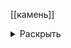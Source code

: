 
[[камень]]

<details>
<summary>Раскрыть</summary>
<content>
	<table>
		<thead>
			<tr>
				<th></th>
				<th>Инициатор хода</th>
				<th>Направление</th>
				<th>Цель хода</th>
				<th></th>
			</tr>
		</thead>
		
		<tbody>
			<!-- Камень vs Камень -->
			<tr>
				<td>0</td>
				<td>Камень</td>
				<td>-></td>
				<td>Камень</td>
				<td>0</td>
			</tr>
			<tr>
				<td>0</td>
				<td></td>
				<td><-></td>
				<td></td>
				<td>0</td>
			</tr>
			<!-- Камень vs Ножницы -->
			<tr>
				<td>0</td>
				<td>Камень</td>
				<td>-></td>
				<td>Ножницы</td>
				<td style="color: red;">-1</td>
			</tr>
			<tr>
				<td>0</td>
				<td></td>
				<td><-></td>
				<td></td>
				<td style="color: red;">-1</td>
			</tr>
			<!-- Камень vs Бумага -->
			<tr>
				<td style="color: red;">-1</td>
				<td>Камень</td>
				<td>-></td>
				<td>Бумага</td>
				<td>0</td>
			</tr>
			<tr>
				<td style="color: red;">-1</td>
				<td></td>
				<td><-></td>
				<td></td>
				<td>0</td>
			</tr>
			<!-- Камень vs С-Камень -->
			<tr>
				<td>0</td>
				<td>Камень</td>
				<td>-></td>
				<td>Супер-Камень</td>
				<td>0</td>
			</tr>
			<tr>
				<td>0</td>
				<td></td>
				<td><-></td>
				<td></td>
				<td>0</td>
			</tr>
			<!-- Камень vs С-Ножницы -->
			<tr>
				<td>0</td>
				<td>Камень</td>
				<td>-></td>
				<td>Супер-Ножницы</td>
				<td style="color: red;">-3</td>
			</tr>
			<tr>
				<td>0</td>
				<td></td>
				<td><-></td>
				<td></td>
				<td style="color: red;">-3</td>
			</tr>
			<!-- Камень vs С-Бумага -->
			<tr>
				<td style="color: red;">-3</td>
				<td>Камень</td>
				<td>-></td>
				<td>Супер-Бумага</td>
				<td>0</td>
			</tr>
			<tr>
				<td style="color: red;">-3</td>
				<td></td>
				<td><-></td>
				<td></td>
				<td>0</td>
			</tr>
			<!-- Камень vs Помощь -->
			<tr>
				<td>0</td>
				<td>Камень</td>
				<td>-></td>
				<td>Помощь</td>
				<td style="color: red;">-1</td>
			</tr>
			<!-- Камень vs Донор -->
			<tr>
				<td>0</td>
				<td>Камень</td>
				<td>-></td>
				<td>Донор</td>
				<td style="color: red;">-1</td>
			</tr>
			<!-- Камень vs Мухлеж -->
			<tr>
				<td>0</td>
				<td>Камень</td>
				<td>-></td>
				<td>Мухлеж</td>
				<td>0</td>
			</tr>
			<!-- Камень vs Пропуск хода -->
			<tr>
				<td>0</td>
				<td>Камень</td>
				<td>-></td>
				<td>Пропуск хода</td>
				<td style="color: red;">-1</td>
			</tr>
		</tbody>
	</table>
</content>
</details>

---

[[ножницы]]

<details>
<summary>Раскрыть</summary>
<content>
	<table>
		<thead>
			<tr>
				<th></th>
				<th>Инициатор хода</th>
				<th>Направление</th>
				<th>Цель хода</th>
				<th></th>
			</tr>
		</thead>
		
		<tbody>
			<!-- Ножницы vs Камень -->
			<tr>
				<td style="color: red;">-1</td>
				<td>Ножницы</td>
				<td>-></td>
				<td>Камень</td>
				<td>0</td>
			</tr>
			<tr>
				<td style="color: red;">-1</td>
				<td></td>
				<td><-></td>
				<td></td>
				<td>0</td>
			</tr>
			<!-- Ножницы vs Ножницы -->
			<tr>
				<td>0</td>
				<td>Ножницы</td>
				<td>-></td>
				<td>Ножницы</td>
				<td>0</td>
			</tr>
			<tr>
				<td>0</td>
				<td></td>
				<td><-></td>
				<td></td>
				<td>0</td>
			</tr>
			<!-- Ножницы vs Бумага -->
			<tr>
				<td>0</td>
				<td>Ножницы</td>
				<td>-></td>
				<td>Бумага</td>
				<td style="color: red;">-1</td>
			</tr>
			<tr>
				<td>0</td>
				<td></td>
				<td><-></td>
				<td></td>
				<td style="color: red;">-1</td>
			</tr>
			<!-- Ножницы vs С-Камень -->
			<tr>
				<td style="color: red;">-3</td>
				<td>Ножницы</td>
				<td>-></td>
				<td>Супер-Камень</td>
				<td>0</td>
			</tr>
			<tr>
				<td style="color: red;">-3</td>
				<td></td>
				<td><-></td>
				<td></td>
				<td>0</td>
			</tr>
			<!-- Ножницы vs С-Ножницы -->
			<tr>
				<td>0</td>
				<td>Ножницы</td>
				<td>-></td>
				<td>Супер-Ножницы</td>
				<td>0</td>
			</tr>
			<tr>
				<td>0</td>
				<td></td>
				<td><-></td>
				<td></td>
				<td>0</td>
			</tr>
			<!-- Ножницы vs С-Бумага -->
			<tr>
				<td>0</td>
				<td>Ножницы</td>
				<td>-></td>
				<td>Супер-Бумага</td>
				<td style="color: red;">-3</td>
			</tr>
			<tr>
				<td>0</td>
				<td></td>
				<td><-></td>
				<td></td>
				<td style="color: red;">-3</td>
			</tr>
			<!-- Ножницы vs Помощь -->
			<tr>
				<td>0</td>
				<td>Ножницы</td>
				<td>-></td>
				<td>Помощь</td>
				<td style="color: red;">-1</td>
			</tr>
			<!-- Ножницы vs Донор -->
			<tr>
				<td>0</td>
				<td>Ножницы</td>
				<td>-></td>
				<td>Донор</td>
				<td style="color: red;">-1</td>
			</tr>
			<!-- Ножницы vs Мухлеж -->
			<tr>
				<td>0</td>
				<td>Ножницы</td>
				<td>-></td>
				<td>Мухлеж</td>
				<td>0</td>
			</tr>
			<!-- Ножницы vs Пропуск хода -->
			<tr>
				<td>0</td>
				<td>Ножницы</td>
				<td>-></td>
				<td>Пропуск хода</td>
				<td style="color: red;">-1</td>
			</tr>
		</tbody>
	</table>
</content>
</details>

---

[[бумага]]

<details>
<summary>Раскрыть</summary>
<content>
	<table>
		<thead>
			<tr>
				<th></th>
				<th>Инициатор хода</th>
				<th>Направление</th>
				<th>Цель хода</th>
				<th></th>
			</tr>
		</thead>
		
		<tbody>
			<!-- Бумага vs Камень -->
			<tr>
				<td>0</td>
				<td>Бумага</td>
				<td>-></td>
				<td>Камень</td>
				<td style="color: red;">-1</td>
			</tr>
			<tr>
				<td>0</td>
				<td></td>
				<td><-></td>
				<td></td>
				<td style="color: red;">-1</td>
			</tr>
			<!-- Бумага vs Ножницы -->
			<tr>
				<td style="color: red;">-1</td>
				<td>Бумага</td>
				<td>-></td>
				<td>Ножницы</td>
				<td>0</td>
			</tr>
			<tr>
				<td style="color: red;">-1</td>
				<td></td>
				<td><-></td>
				<td></td>
				<td>0</td>
			</tr>
			<!-- Бумага vs Бумага -->
			<tr>
				<td>0</td>
				<td>Бумага</td>
				<td>-></td>
				<td>Бумага</td>
				<td>0</td>
			</tr>
			<tr>
				<td>0</td>
				<td></td>
				<td><-></td>
				<td></td>
				<td>0</td>
			</tr>
			<!-- Бумага vs С-Камень -->
			<tr>
				<td>0</td>
				<td>Бумага</td>
				<td>-></td>
				<td>Супер-Камень</td>
				<td style="color: red;">-3</td>
			</tr>
			<tr>
				<td>0</td>
				<td></td>
				<td><-></td>
				<td></td>
				<td style="color: red;">-3</td>
			</tr>
			<!-- Бумага vs С-Ножницы -->
			<tr>
				<td style="color: red;">-3</td>
				<td>Бумага</td>
				<td>-></td>
				<td>Супер-Ножницы</td>
				<td>0</td>
			</tr>
			<tr>
				<td style="color: red;">-3</td>
				<td></td>
				<td><-></td>
				<td></td>
				<td>0</td>
			</tr>
			<!-- Бумага vs С-Бумага -->
			<tr>
				<td>0</td>
				<td>Бумага</td>
				<td>-></td>
				<td>Супер-Бумага</td>
				<td>0</td>
			</tr>
			<tr>
				<td>0</td>
				<td></td>
				<td><-></td>
				<td></td>
				<td>0</td>
			</tr>
			<!-- Бумага vs Помощь -->
			<tr>
				<td>0</td>
				<td>Бумага</td>
				<td>-></td>
				<td>Помощь</td>
				<td style="color: red;">-1</td>
			</tr>
			<!-- Бумага vs Донор -->
			<tr>
				<td>0</td>
				<td>Бумага</td>
				<td>-></td>
				<td>Донор</td>
				<td style="color: red;">-1</td>
			</tr>
			<!-- Бумага vs Мухлеж -->
			<tr>
				<td>0</td>
				<td>Бумага</td>
				<td>-></td>
				<td>Мухлеж</td>
				<td>0</td>
			</tr>
			<!-- Бумага vs Пропуск хода -->
			<tr>
				<td>0</td>
				<td>Бумага</td>
				<td>-></td>
				<td>Пропуск хода</td>
				<td style="color: red;">-1</td>
			</tr>
		</tbody>
	</table>
</content>
</details>

---

[[супер камень]]

<details>
<summary>Раскрыть</summary>
<content>
	<table>
		<thead>
			<tr>
				<th></th>
				<th>Инициатор хода</th>
				<th>Направление</th>
				<th>Цель хода</th>
				<th></th>
			</tr>
		</thead>
		
		<tbody>
			<!-- С-Камень vs Камень -->
			<tr>
				<td>0</td>
				<td>Супер-Камень</td>
				<td>-></td>
				<td>Камень</td>
				<td>0</td>
			</tr>
			<tr>
				<td>0</td>
				<td></td>
				<td><-></td>
				<td></td>
				<td>0</td>
			</tr>
			<!-- С-Камень vs Ножницы -->
			<tr>
				<td>0</td>
				<td>Супер-Камень</td>
				<td>-></td>
				<td>Ножницы</td>
				<td style="color: red;">-3</td>
			</tr>
			<tr>
				<td>0</td>
				<td></td>
				<td><-></td>
				<td></td>
				<td style="color: red;">-3</td>
			</tr>
			<!-- С-Камень vs Бумага -->
			<tr>
				<td style="color: red;">-3</td>
				<td>Супер-Камень</td>
				<td>-></td>
				<td>Бумага</td>
				<td>0</td>
			</tr>
			<tr>
				<td style="color: red;">-3</td>
				<td></td>
				<td><-></td>
				<td></td>
				<td>0</td>
			</tr>
			<!-- С-Камень vs С-Камень -->
			<tr>
				<td>0</td>
				<td>Супер-Камень</td>
				<td>-></td>
				<td>Супер-Камень</td>
				<td>0</td>
			</tr>
			<tr>
				<td>0</td>
				<td></td>
				<td><-></td>
				<td></td>
				<td>0</td>
			</tr>
			<!-- С-Камень vs С-Ножницы -->
			<tr>
				<td>0</td>
				<td>Супер-Камень</td>
				<td>-></td>
				<td>Супер-Ножницы</td>
				<td style="color: red;">-3</td>
			</tr>
			<tr>
				<td>0</td>
				<td></td>
				<td><-></td>
				<td></td>
				<td style="color: red;">-3</td>
			</tr>
			<!-- С-Камень vs С-Бумага -->
			<tr>
				<td style="color: red;">-3</td>
				<td>Супер-Камень</td>
				<td>-></td>
				<td>Супер-Бумага</td>
				<td>0</td>
			</tr>
			<tr>
				<td style="color: red;">-3</td>
				<td></td>
				<td><-></td>
				<td></td>
				<td>0</td>
			</tr>
			<!-- С-Камень vs Помощь -->
			<tr>
				<td>0</td>
				<td>Супер-Камень</td>
				<td>-></td>
				<td>Помощь</td>
				<td style="color: red;">-3</td>
			</tr>
			<!-- С-Камень vs Донор -->
			<tr>
				<td>0</td>
				<td>Супер-Камень</td>
				<td>-></td>
				<td>Донор</td>
				<td style="color: red;">-3</td>
			</tr>
			<!-- С-Камень vs Мухлеж -->
			<tr>
				<td>0</td>
				<td>Супер-Камень</td>
				<td>-></td>
				<td>Мухлеж</td>
				<td>0</td>
			</tr>
			<!-- С-Камень vs Пропуск хода -->
			<tr>
				<td>0</td>
				<td>Супер-Камень</td>
				<td>-></td>
				<td>Пропуск хода</td>
				<td style="color: red;">-3</td>
			</tr>
		</tbody>
	</table>
</content>
</details>

---

[[супер ножницы]]

<details>
<summary>Раскрыть</summary>
<content>
	<table>
		<thead>
			<tr>
				<th></th>
				<th>Инициатор хода</th>
				<th>Направление</th>
				<th>Цель хода</th>
				<th></th>
			</tr>
		</thead>
		
		<tbody>
			<!-- С-Ножницы vs Камень -->
			<tr>
				<td style="color: red;">-3</td>
				<td>Супер-Ножницы</td>
				<td>-></td>
				<td>Камень</td>
				<td>0</td>
			</tr>
			<tr>
				<td style="color: red;">-3</td>
				<td></td>
				<td><-></td>
				<td></td>
				<td>0</td>
			</tr>
			<!-- С-Ножницы vs Ножницы -->
			<tr>
				<td>0</td>
				<td>Супер-Ножницы</td>
				<td>-></td>
				<td>Ножницы</td>
				<td>0</td>
			</tr>
			<tr>
				<td>0</td>
				<td></td>
				<td><-></td>
				<td></td>
				<td>0</td>
			</tr>
			<!-- С-Ножницы vs Бумага -->
			<tr>
				<td>0</td>
				<td>Супер-Ножницы</td>
				<td>-></td>
				<td>Бумага</td>
				<td style="color: red;">-3</td>
			</tr>
			<tr>
				<td>0</td>
				<td></td>
				<td><-></td>
				<td></td>
				<td style="color: red;">-3</td>
			</tr>
			<!-- С-Ножницы vs С-Камень -->
			<tr>
				<td style="color: red;">-3</td>
				<td>Супер-Ножницы</td>
				<td>-></td>
				<td>Супер-Камень</td>
				<td>0</td>
			</tr>
			<tr>
				<td style="color: red;">-3</td>
				<td></td>
				<td><-></td>
				<td></td>
				<td>0</td>
			</tr>
			<!-- С-Ножницы vs С-Ножницы -->
			<tr>
				<td>0</td>
				<td>Супер-Ножницы</td>
				<td>-></td>
				<td>Супер-Ножницы</td>
				<td>0</td>
			</tr>
			<tr>
				<td>0</td>
				<td></td>
				<td><-></td>
				<td></td>
				<td>0</td>
			</tr>
			<!-- С-Ножницы vs С-Бумага -->
			<tr>
				<td>0</td>
				<td>Супер-Ножницы</td>
				<td>-></td>
				<td>Супер-Бумага</td>
				<td style="color: red;">-3</td>
			</tr>
			<tr>
				<td>0</td>
				<td></td>
				<td><-></td>
				<td></td>
				<td style="color: red;">-3</td>
			</tr>
			<!-- С-Ножницы vs Помощь -->
			<tr>
				<td>0</td>
				<td>Супер-Ножницы</td>
				<td>-></td>
				<td>Помощь</td>
				<td style="color: red;">-3</td>
			</tr>
			<!-- С-Ножницы vs Донор -->
			<tr>
				<td>0</td>
				<td>Супер-Ножницы</td>
				<td>-></td>
				<td>Донор</td>
				<td style="color: red;">-3</td>
			</tr>
			<!-- С-Ножницы vs Мухлеж -->
			<tr>
				<td>0</td>
				<td>Супер-Ножницы</td>
				<td>-></td>
				<td>Мухлеж</td>
				<td>0</td>
			</tr>
			<!-- С-Ножницы vs Пропуск хода -->
			<tr>
				<td>0</td>
				<td>Супер-Ножницы</td>
				<td>-></td>
				<td>Пропуск хода</td>
				<td style="color: red;">-3</td>
			</tr>
		</tbody>
	</table>
</content>
</details>

---

[[супер бумага]]

<details>
<summary>Раскрыть</summary>
<content>
	<table>
		<thead>
			<tr>
				<th></th>
				<th>Инициатор хода</th>
				<th>Направление</th>
				<th>Цель хода</th>
				<th></th>
			</tr>
		</thead>
		
		<tbody>
			<!-- С-Бумага vs Камень -->
			<tr>
				<td>0</td>
				<td>Супер-Бумага</td>
				<td>-></td>
				<td>Камень</td>
				<td style="color: red;">-3</td>
			</tr>
			<tr>
				<td>0</td>
				<td></td>
				<td><-></td>
				<td></td>
				<td style="color: red;">-3</td>
			</tr>
			<!-- С-Бумага vs Ножницы -->
			<tr>
				<td style="color: red;">-3</td>
				<td>Супер-Бумага</td>
				<td>-></td>
				<td>Ножницы</td>
				<td>0</td>
			</tr>
			<tr>
				<td style="color: red;">-3</td>
				<td></td>
				<td><-></td>
				<td></td>
				<td>0</td>
			</tr>
			<!-- С-Бумага vs Бумага -->
			<tr>
				<td>0</td>
				<td>Супер-Бумага</td>
				<td>-></td>
				<td>Бумага</td>
				<td>0</td>
			</tr>
			<tr>
				<td>0</td>
				<td></td>
				<td><-></td>
				<td></td>
				<td>0</td>
			</tr>
			<!-- С-Бумага vs С-Камень -->
			<tr>
				<td>0</td>
				<td>Супер-Бумага</td>
				<td>-></td>
				<td>Супер-Камень</td>
				<td style="color: red;">-3</td>
			</tr>
			<tr>
				<td>0</td>
				<td></td>
				<td><-></td>
				<td></td>
				<td style="color: red;">-3</td>
			</tr>
			<!-- С-Бумага vs С-Ножницы -->
			<tr>
				<td style="color: red;">-3</td>
				<td>Супер-Бумага</td>
				<td>-></td>
				<td>Супер-Ножницы</td>
				<td>0</td>
			</tr>
			<tr>
				<td style="color: red;">-3</td>
				<td></td>
				<td><-></td>
				<td></td>
				<td>0</td>
			</tr>
			<!-- С-Бумага vs С-Бумага -->
			<tr>
				<td>0</td>
				<td>Супер-Бумага</td>
				<td>-></td>
				<td>Супер-Бумага</td>
				<td>0</td>
			</tr>
			<tr>
				<td>0</td>
				<td></td>
				<td><-></td>
				<td></td>
				<td>0</td>
			</tr>
			<!-- С-Бумага vs Помощь -->
			<tr>
				<td>0</td>
				<td>Супер-Бумага</td>
				<td>-></td>
				<td>Помощь</td>
				<td style="color: red;">-3</td>
			</tr>
			<!-- С-Бумага vs Донор -->
			<tr>
				<td>0</td>
				<td>Супер-Бумага</td>
				<td>-></td>
				<td>Донор</td>
				<td style="color: red;">-3</td>
			</tr>
			<!-- С-Бумага vs Мухлеж -->
			<tr>
				<td>0</td>
				<td>Супер-Бумага</td>
				<td>-></td>
				<td>Мухлеж</td>
				<td>0</td>
			</tr>
			<!-- С-Бумага vs Пропуск хода -->
			<tr>
				<td>0</td>
				<td>Супер-Бумага</td>
				<td>-></td>
				<td>Пропуск хода</td>
				<td style="color: red;">-3</td>
			</tr>
		</tbody>
	</table>
</content>
</details>

---

[[помощь]]

<details>
<summary>Раскрыть</summary>
<content>
	<table>
		<thead>
			<tr>
				<th></th>
				<th>Инициатор хода</th>
				<th>Направление</th>
				<th>Цель хода</th>
				<th></th>
			</tr>
		</thead>
		
		<tbody>
			<!-- Помощь vs Камень -->
			<tr>
				<td>0</td>
				<td>Помощь</td>
				<td>-></td>
				<td>Камень</td>
				<td style="color: red;">+1</td>
			</tr>
			<!-- Помощь vs Ножницы -->
			<tr>
				<td>0</td>
				<td>Помощь</td>
				<td>-></td>
				<td>Ножницы</td>
				<td style="color: red;">+1</td>
			</tr>
			<!-- Помощь vs Бумага -->
			<tr>
				<td>0</td>
				<td>Помощь</td>
				<td>-></td>
				<td>Бумага</td>
				<td style="color: red;">+1</td>
			</tr>
			<!-- Помощь vs С-Камень -->
			<tr>
				<td>0</td>
				<td>Помощь</td>
				<td>-></td>
				<td>Супер-Камень</td>
				<td style="color: red;">+1</td>
			</tr>
			<!-- Помощь vs С-Ножницы -->
			<tr>
				<td>0</td>
				<td>Помощь</td>
				<td>-></td>
				<td>Супер-Ножницы</td>
				<td style="color: red;">+1</td>
			</tr>
			<!-- Помощь vs С-Бумага -->
			<tr>
				<td>0</td>
				<td>Помощь</td>
				<td>-></td>
				<td>Супер-Бумага</td>
				<td style="color: red;">+1</td>
			</tr>
			<!-- Помощь vs Помощь -->
			<tr>
				<td>0</td>
				<td>Помощь</td>
				<td>-></td>
				<td>Помощь</td>
				<td style="color: red;">+1</td>
			</tr>
			<tr>
				<td style="color: red;">+1</td>
				<td></td>
				<td><-></td>
				<td></td>
				<td style="color: red;">+1</td>
			</tr>
			<tr>
				<td style="color: red;">+1</td>
				<td></td>
				<td><-</td>
				<td></td>
				<td style="color: red;">+1</td>
			</tr>
			<!-- Помощь vs Донор -->
			<tr>
				<td>0</td>
				<td>Помощь</td>
				<td>-></td>
				<td>Донор</td>
				<td style="color: red;">+1</td>
			</tr>
			<tr>
				<td>0</td>
				<td></td>
				<td><-></td>
				<td></td>
				<td style="color: red;">+1</td>
			</tr>
			<!-- Помощь vs Мухлеж -->
			<tr>
				<td>0</td>
				<td>Помощь</td>
				<td>-></td>
				<td>Мухлеж</td>
				<td style="color: red;">+1</td>
			</tr>
			<!-- Помощь vs Пропуск хода -->
			<tr>
				<td>0</td>
				<td>Помощь</td>
				<td>-></td>
				<td>Пропуск хода</td>
				<td style="color: red;">+1</td>
			</tr>
		</tbody>
	</table>
</content>
</details>

---

[[донор]]

<details>
<summary>Раскрыть</summary>
<content>
	<table>
		<thead>
			<tr>
				<th></th>
				<th>Инициатор хода</th>
				<th>Направление</th>
				<th>Цель хода</th>
				<th></th>
			</tr>
		</thead>
		
		<tbody>
			<!-- Донор vs Камень -->
			<tr>
				<td>0</td>
				<td>Донор</td>
				<td>-></td>
				<td>Камень</td>
				<td>0</td>
			</tr>
			<!-- Донор vs Ножницы -->
			<tr>
				<td>0</td>
				<td>Донор</td>
				<td>-></td>
				<td>Ножницы</td>
				<td>0</td>
			</tr>
			<!-- Донор vs Бумага -->
			<tr>
				<td>0</td>
				<td>Донор</td>
				<td>-></td>
				<td>Бумага</td>
				<td>0</td>
			</tr>
			<!-- Донор vs С-Камень -->
			<tr>
				<td>0</td>
				<td>Донор</td>
				<td>-></td>
				<td>Супер-Камень</td>
				<td>0</td>
			</tr>
			<!-- Донор vs С-Ножницы -->
			<tr>
				<td>0</td>
				<td>Донор</td>
				<td>-></td>
				<td>Супер-Ножницы</td>
				<td>0</td>
			</tr>
			<!-- Донор vs С-Бумага -->
			<tr>
				<td>0</td>
				<td>Донор</td>
				<td>-></td>
				<td>Супер-Бумага</td>
				<td>0</td>
			</tr>
			<!-- Донор vs Помощь -->
			<tr>
				<td>0</td>
				<td>Донор</td>
				<td>-></td>
				<td>Помощь</td>
				<td>0</td>
			</tr>
			<tr>
				<td>0</td>
				<td></td>
				<td><-></td>
				<td></td>
				<td>0</td>
			</tr>
			<!-- Донор vs Донор -->
			<tr>
				<td>0</td>
				<td>Донор</td>
				<td>-></td>
				<td>Донор</td>
				<td>0</td>
			</tr>
			<tr>
				<td>0</td>
				<td></td>
				<td><-></td>
				<td></td>
				<td>0</td>
			</tr>
			<tr>
				<td>0</td>
				<td></td>
				<td><-</td>
				<td></td>
				<td>0</td>
			</tr>
			<!-- Донор vs Мухлеж -->
			<tr>
				<td>0</td>
				<td>Донор</td>
				<td>-></td>
				<td>Мухлеж</td>
				<td>0</td>
			</tr>
			<!-- Донор vs Пропуск хода -->
			<tr>
				<td>0</td>
				<td>Донор</td>
				<td>-></td>
				<td>Пропуск хода</td>
				<td>0</td>
			</tr>
		</tbody>
	</table>
</content>
</details>

---

[[пропуск хода]]

<details>
<summary>Раскрыть</summary>
<content>
	<table>
		<thead>
			<tr>
				<th></th>
				<th>Инициатор хода</th>
				<th>Направление</th>
				<th>Цель хода</th>
				<th></th>
			</tr>
		</thead>
		
		<tbody>
			<!-- Пропуск Хода vs Пропуск Хода -->
			<tr>
				<td>0</td>
				<td>Пропуск Хода</td>
				<td><-</td>
				<td>Пропуск Хода</td>
				<td>0</td>
			</tr>
		</tbody>
	</table>
</content>
</details>